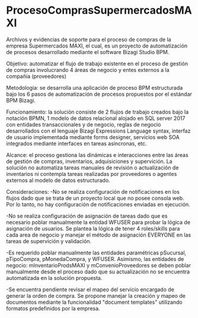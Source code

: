 # ProcesoComprasSupermercadosMAXI

Archivos y evidencias de soporte para el proceso de compras de la empresa Supermercados MAXI, el cual, es un proyecto de automatización de procesos desarrollado mediante el software Bizagi Studio BPM.

Objetivo: automatizar el flujo de trabajo existente en el proceso de gestión de compras involucrando 4 áreas de negocio y entes externos a la compañía (proveedores)

Metodología: se desarrolla una aplicación de proceso BPM estructurada bajo los 6 pasos de automatización de procesos propuestos por el estándar BPM Bizagi. 

Funcionamiento: la solución consiste de 2 flujos de trabajo creados bajo la notación BPMN, 1 modelo de datos relacional alojado en SQL server 2017 con entidades transaccionales y de negocio, reglas de negocio desarrollados con el lenguaje Bizagi Expressions Language syntax, interfaz de usuario implementada mediante forms designer, servicios web SOA integrados mediante interfaces en tareas asíncronas, etc.

Alcance: el proceso gestiona las dinámicas e interacciones entre las áreas de gestión de compras, inventarios, adquisiciones y supervición. La solución no automatiza tareas manuales de revisión o actualización de inventarios ni contempla tareas realizadas por proveedores o agentes externos al modelo de datos estructurado.

Consideraciones:
-No se realiza configuración de notificaciones en los flujos dado que se trata de un proyecto local que no posee consola web. Por lo tanto, no hay configuración de notificaciones enviadas en ejecución.

-No se realiza configuración de asignación de tareas dado que es necesario poblar manualmente la entidad WFUSER para probar la lógica de asignación de usuarios. Se plantea la lógica de tener 4 roles/skills para cada area de negocio y manejar el método de asignación EVERYONE en las tareas de supervición y validación.

-Es requerido poblar manualmente las entidades paramétricas pSucursal, pTipoCompra, pMonedaCompra, y WFUSER. Asimismo, las entidades de negocio: mInventarioProdsMAXI y mConvenioProveedores se deben poblar manualmente desde el proceso dado que su actualización no se encuentra automatizada en la solución propuesta. 

-Se encuentra pendiente revisar el mapeo del servicio encargado de generar la orden de compra. Se propone manejar la creación y mapeo de documentos mediante la funcionalidad "document templates" utilizando formatos predefinidos por la empresa. 



